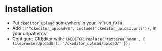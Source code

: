 # Installation

* Put `ckeditor_upload` somewhere in your `PYTHON_PATH`
* Add `(r'^ckeditor_upload/$', include('ckeditor_upload.urls')),` in your urlpatterns
* Configure CKEditor with: `CKEDITOR.replace('textarea_name', { filebrowserUploadUrl: '/ckeditor_upload/upload/' });`
